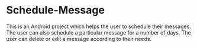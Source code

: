 # Schedule-Message
This is an Android project which helps the user to schedule their messages.
The user can also schedule a particular message for a number of days.
The user can delete or edit a message according to their needs.
